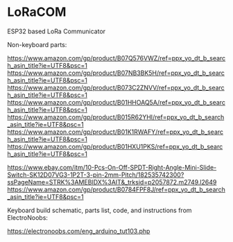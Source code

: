 # LoRaCOM
ESP32 based LoRa Communicator

Non-keyboard parts:

https://www.amazon.com/gp/product/B07Q576VWZ/ref=ppx_yo_dt_b_search_asin_title?ie=UTF8&psc=1
https://www.amazon.com/gp/product/B07NB3BK5H/ref=ppx_yo_dt_b_search_asin_title?ie=UTF8&psc=1
https://www.amazon.com/gp/product/B073C2ZNVV/ref=ppx_yo_dt_b_search_asin_title?ie=UTF8&psc=1
https://www.amazon.com/gp/product/B01HHOAQ5A/ref=ppx_yo_dt_b_search_asin_title?ie=UTF8&psc=1
https://www.amazon.com/gp/product/B015R62YHI/ref=ppx_yo_dt_b_search_asin_title?ie=UTF8&psc=1
https://www.amazon.com/gp/product/B01K1RWAFY/ref=ppx_yo_dt_b_search_asin_title?ie=UTF8&psc=1
https://www.amazon.com/gp/product/B01HXU1PKS/ref=ppx_yo_dt_b_search_asin_title?ie=UTF8&psc=1

https://www.ebay.com/itm/10-Pcs-On-Off-SPDT-Right-Angle-Mini-Slide-Switch-SK12D07VG3-1P2T-3-pin-2mm-Pitch/182535742300?ssPageName=STRK%3AMEBIDX%3AIT&_trksid=p2057872.m2749.l2649
https://www.amazon.com/gp/product/B0784FPF8J/ref=ppx_yo_dt_b_search_asin_title?ie=UTF8&psc=1


Keyboard build schematic, parts list, code, and instructions from ElectroNoobs:

https://electronoobs.com/eng_arduino_tut103.php
